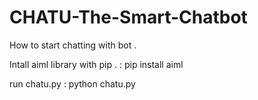 # CHATU-The-Smart-Chatbot


How to start chatting with bot .

Intall aiml library with pip . :  pip install aiml

run chatu.py : python chatu.py
